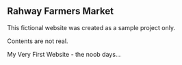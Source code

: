 ## Rahway Farmers Market 

<p>This fictional website was created as a sample project only.</p>

<p>Contents are not real.</p>

<div>
  <p>My Very First Website - the noob days...</p>
</div>




